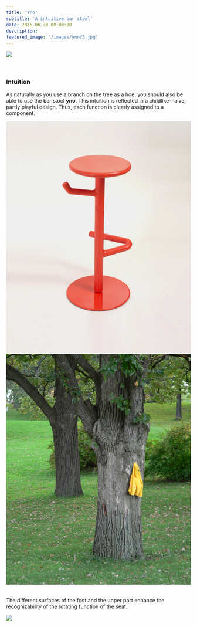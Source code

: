 ```yaml
---
title: 'Yno'
subtitle: 'A intuitive bar stool'
date: 2015-06-30 00:00:00
description:
featured_image: '/images/yno/3.jpg'
---
```


![](/images/yno/2.jpg#full)

<br/>

### Intuition

As naturally as you use a branch on the tree as a hoe, you should also be able to use the bar stool **yno**.
This intuition is reflected in a childlike-naive, partly playful design. Thus, each function is clearly assigned to a component.

<div class="gallery" data-columns="2">
	<img src="/images/yno/4.jpg">
	<img src="/images/yno/tree.jpg">
</div>



<br/>

The different surfaces of the foot and the upper part enhance the recognizability of the rotating function of the seat.

![](/images/yno/1.jpg)



